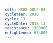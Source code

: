 ```yaml
---
cell: NR02-GOLF-04
cycleYear: 2018
cycle: 13
cycleDate: 2018-13
resistance: 1300000
enlightened: 654000 
---
```

      
